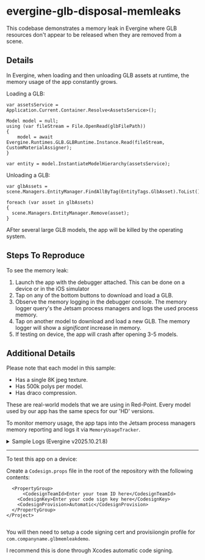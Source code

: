 # evergine-glb-disposal-memleaks

This codebase demonstrates a memory leak in Evergine where GLB resources don't appear to be released when they are removed from a scene.

## Details

In Evergine, when loading and then unloading GLB assets at runtime, the memory usage of the app constantly grows.

Loading a GLB:

```
var assetsService = Application.Current.Container.Resolve<AssetsService>();

Model model = null;
using (var fileStream = File.OpenRead(glbFilePath))
{
    model = await Evergine.Runtimes.GLB.GLBRuntime.Instance.Read(fileStream, CustomMaterialAssigner);
}

var entity = model.InstantiateModelHierarchy(assetsService);
```

Unloading a GLB:

```
var glbAssets = scene.Managers.EntityManager.FindAllByTag(EntityTags.GlbAsset).ToList();

foreach (var asset in glbAssets)
{
  scene.Managers.EntityManager.Remove(asset);
}
```

AFter several large GLB models, the app will be killed by the operating system.

## Steps To Reproduce

To see the memory leak:

 1. Launch the app with the debugger attached. This can be done on a device or in the iOS simulator
 2. Tap on any of the bottom buttons to download and load a GLB.
 3. Observe the memory logging in the debugger console. The memory logger query's the Jetsam process managers and logs the used process memory.
 4. Tap on another model to download and load a new GLB. The memory logger will show a *significant* increase in memory.
 5. If testing on device, the app will crash after opening 3-5 models.


## Additional Details

Please note that each model in this sample:

 * Has a single 8K jpeg texture.
 * Has 500k polys per model.
 * Has draco compression.

These are real-world models that we are using in Red-Point. Every model used by our app has the same specs for our 'HD' versions.


To monitor memory usage, the app taps into the Jetsam process managers memory reporting and logs it via `MemoryUsageTracker`.



<details>
<summary>Sample Logs (Evergine v2025.10.21.8)</summary>

```
2025-10-23 12:55:33.940942+1100 GlbMemLeakDemo[83947:4268397] Start.GlbAssetService.RemoveAll|324932d3-aad7-4192-a752-9558987cf208: 177.9MB
2025-10-23 12:55:33.941627+1100 GlbMemLeakDemo[83947:4268397] End.GlbAssetService.RemoveAll|324932d3-aad7-4192-a752-9558987cf208: 178.3MB (+320KB)
2025-10-23 12:55:33.943549+1100 GlbMemLeakDemo[83947:4268397] Start.GlbAssetService.LoadGlbAsset|Los Huasamacos Del Sur: 178.4MB
2025-10-23 12:55:33.943680+1100 GlbMemLeakDemo[83947:4268397] Loading the requested GLB asset ~Los Huasamacos Del Sur~: '/Users/matthewrobbins/Library/Developer/CoreSimulator/Devices/2FFA8EB2-60B9-4C98-8089-8F874161CC69/data/Containers/Data/Application/B18A22F7-DDCA-4AAB-8AEE-BCB4A0652905/Library/Los Huasamacos Del Sur.glb'
2025-10-23 12:55:35.920933+1100 GlbMemLeakDemo[83947:4268397] Material data bind: Material Opaque => ID: 4b682f26-1bf6-461d-8848-96ffb8e67034
2025-10-23 12:55:35.927426+1100 GlbMemLeakDemo[83947:4268397] Attached mesh collider: 2fafa90c-6ec5-4843-8392-0bbf381f0ca9
2025-10-23 12:55:36.188231+1100 GlbMemLeakDemo[83947:4268397] The glb asset 'Los Huasamacos Del Sur- Los Huasamacos Del Sur.glb' has been loaded. Evergine entity: 356472f9-026b-4c80-a117-5fc238b6a07e
2025-10-23 12:55:36.188464+1100 GlbMemLeakDemo[83947:4268397] End.GlbAssetService.LoadGlbAsset|Los Huasamacos Del Sur: 0.9GB (+0.7GB)
2025-10-23 12:56:24.650002+1100 GlbMemLeakDemo[83947:4268397] Start.GlbAssetService.RemoveAll|2d7367a3-51ad-4e04-a8e4-e07b13294a88: 0.9GB
2025-10-23 12:56:24.653566+1100 GlbMemLeakDemo[83947:4268397] End.GlbAssetService.RemoveAll|2d7367a3-51ad-4e04-a8e4-e07b13294a88: 0.9GB (+128KB)
2025-10-23 12:56:24.653733+1100 GlbMemLeakDemo[83947:4268397] Start.GlbAssetService.LoadGlbAsset|Placca Nevruz: 0.9GB
2025-10-23 12:56:24.653777+1100 GlbMemLeakDemo[83947:4268397] Loading the requested GLB asset ~Placca Nevruz~: '/Users/matthewrobbins/Library/Developer/CoreSimulator/Devices/2FFA8EB2-60B9-4C98-8089-8F874161CC69/data/Containers/Data/Application/B18A22F7-DDCA-4AAB-8AEE-BCB4A0652905/Library/Placca Nevruz.glb'
2025-10-23 12:56:26.440050+1100 GlbMemLeakDemo[83947:4268397] Material data bind: AtlasMaterial Opaque => ID: 6ce1ebe5-b906-4bec-9322-ac2efc03cdcd
2025-10-23 12:56:26.440634+1100 GlbMemLeakDemo[83947:4268397] Attached mesh collider: d573c668-f570-470c-afac-88df338796a8
2025-10-23 12:56:26.690926+1100 GlbMemLeakDemo[83947:4268397] The glb asset 'Placca Nevruz- Placca Nevruz.glb' has been loaded. Evergine entity: 6ce4e1f0-27ba-4024-96c4-dc8540417de4
2025-10-23 12:56:26.691078+1100 GlbMemLeakDemo[83947:4268397] End.GlbAssetService.LoadGlbAsset|Placca Nevruz: 1.7GB (+0.7GB)
2025-10-23 12:56:39.450721+1100 GlbMemLeakDemo[83947:4268397] Start.GlbAssetService.RemoveAll|00bebcfc-9967-44ee-9496-a1c5feed7b3e: 1.3GB
2025-10-23 12:56:39.451118+1100 GlbMemLeakDemo[83947:4268397] End.GlbAssetService.RemoveAll|00bebcfc-9967-44ee-9496-a1c5feed7b3e: 1.3GB (+0bytes)
2025-10-23 12:56:39.451368+1100 GlbMemLeakDemo[83947:4268397] Start.GlbAssetService.LoadGlbAsset|Torbole: 1.3GB
2025-10-23 12:56:39.451454+1100 GlbMemLeakDemo[83947:4268397] Loading the requested GLB asset ~Torbole~: '/Users/matthewrobbins/Library/Developer/CoreSimulator/Devices/2FFA8EB2-60B9-4C98-8089-8F874161CC69/data/Containers/Data/Application/B18A22F7-DDCA-4AAB-8AEE-BCB4A0652905/Library/Torbole.glb'
2025-10-23 12:56:41.192198+1100 GlbMemLeakDemo[83947:4268397] Material data bind: AtlasMaterial Opaque => ID: 454149f8-e8e9-4561-8282-20add6893cfa
2025-10-23 12:56:41.192662+1100 GlbMemLeakDemo[83947:4268397] Attached mesh collider: d204c0b6-e8f5-4a5b-af06-6ebc6e5c7594
2025-10-23 12:56:41.445492+1100 GlbMemLeakDemo[83947:4268397] The glb asset 'Torbole- Torbole.glb' has been loaded. Evergine entity: 905dd8d6-5981-4f0e-8143-decb63288654
2025-10-23 12:56:41.445652+1100 GlbMemLeakDemo[83947:4268397] End.GlbAssetService.LoadGlbAsset|Torbole: 2.1GB (+0.7GB)
2025-10-23 12:56:46.791547+1100 GlbMemLeakDemo[83947:4268397] Start.GlbAssetService.RemoveAll|3f71c596-0eb4-4a17-9d0a-22b95c198de5: 1.7GB
2025-10-23 12:56:46.791863+1100 GlbMemLeakDemo[83947:4268397] End.GlbAssetService.RemoveAll|3f71c596-0eb4-4a17-9d0a-22b95c198de5: 1.7GB (+0bytes)
2025-10-23 12:56:46.791951+1100 GlbMemLeakDemo[83947:4268397] Start.GlbAssetService.LoadGlbAsset|Los Huasamacos Del Sur: 1.7GB
2025-10-23 12:56:46.792057+1100 GlbMemLeakDemo[83947:4268397] Loading the requested GLB asset ~Los Huasamacos Del Sur~: '/Users/matthewrobbins/Library/Developer/CoreSimulator/Devices/2FFA8EB2-60B9-4C98-8089-8F874161CC69/data/Containers/Data/Application/B18A22F7-DDCA-4AAB-8AEE-BCB4A0652905/Library/Los Huasamacos Del Sur.glb'
2025-10-23 12:56:48.572768+1100 GlbMemLeakDemo[83947:4268397] Material data bind: Material Opaque => ID: a457da04-9877-4ce5-bfb0-6afa386cfb87
2025-10-23 12:56:48.573415+1100 GlbMemLeakDemo[83947:4268397] Attached mesh collider: fa2c11f1-4680-4945-a962-e099b5a90754
2025-10-23 12:56:48.824090+1100 GlbMemLeakDemo[83947:4268397] The glb asset 'Los Huasamacos Del Sur- Los Huasamacos Del Sur.glb' has been loaded. Evergine entity: 1a2759ed-ef83-4dc4-86a6-177648c80ee9
2025-10-23 12:56:48.824254+1100 GlbMemLeakDemo[83947:4268397] End.GlbAssetService.LoadGlbAsset|Los Huasamacos Del Sur: 2.4GB (+0.7GB)
2025-10-23 12:57:13.924595+1100 GlbMemLeakDemo[83947:4268397] Start.GlbAssetService.RemoveAll|c9fe873c-b402-4e5e-93f9-fc71b6e89a58: 2.1GB
2025-10-23 12:57:13.925049+1100 GlbMemLeakDemo[83947:4268397] End.GlbAssetService.RemoveAll|c9fe873c-b402-4e5e-93f9-fc71b6e89a58: 2.1GB (+0bytes)
2025-10-23 12:57:13.925192+1100 GlbMemLeakDemo[83947:4268397] Start.GlbAssetService.LoadGlbAsset|Placca Nevruz: 2.1GB
2025-10-23 12:57:13.925259+1100 GlbMemLeakDemo[83947:4268397] Loading the requested GLB asset ~Placca Nevruz~: '/Users/matthewrobbins/Library/Developer/CoreSimulator/Devices/2FFA8EB2-60B9-4C98-8089-8F874161CC69/data/Containers/Data/Application/B18A22F7-DDCA-4AAB-8AEE-BCB4A0652905/Library/Placca Nevruz.glb'
2025-10-23 12:57:15.722417+1100 GlbMemLeakDemo[83947:4268397] Material data bind: AtlasMaterial Opaque => ID: ca462304-6cfa-4508-b053-fb9bc6290e76
2025-10-23 12:57:15.723142+1100 GlbMemLeakDemo[83947:4268397] Attached mesh collider: 0cd25007-6d3b-463c-aef5-138bb9b41b86
2025-10-23 12:57:15.976281+1100 GlbMemLeakDemo[83947:4268397] The glb asset 'Placca Nevruz- Placca Nevruz.glb' has been loaded. Evergine entity: 0c9cde6b-473c-4467-b8fa-1de00e7a621b
2025-10-23 12:57:15.976474+1100 GlbMemLeakDemo[83947:4268397] End.GlbAssetService.LoadGlbAsset|Placca Nevruz: 2.8GB (+0.7GB)
2025-10-23 12:57:26.377001+1100 GlbMemLeakDemo[83947:4268397] Double tap gesture detected at: {X:718 Y:1479}
2025-10-23 12:57:26.377904+1100 GlbMemLeakDemo[83947:4268397] Camera fly to animation  requested: {X:39.751614 Y:30.253426 Z:40.605625}, {X:10.383858 Y:15.073164 Z:-6.506485}, 0.5 seconds
2025-10-23 12:57:26.378182+1100 GlbMemLeakDemo[83947:4268397] The camera has been locked.
2025-10-23 12:57:26.857430+1100 GlbMemLeakDemo[83947:4268397] The camera has been un-locked.
2025-10-23 12:57:33.541026+1100 GlbMemLeakDemo[83947:4268397] Double tap gesture detected at: {X:1293 Y:962}
2025-10-23 12:57:33.541214+1100 GlbMemLeakDemo[83947:4268397] Camera fly to animation  requested: {X:27.23641 Y:16.644775 Z:22.65129}, {X:3.5422325 Y:19.266397 Z:0.3584633}, 0.5 seconds
2025-10-23 12:57:33.541273+1100 GlbMemLeakDemo[83947:4268397] The camera has been locked.
2025-10-23 12:57:34.040344+1100 GlbMemLeakDemo[83947:4268397] The camera has been un-locked.
2025-10-23 12:57:36.208032+1100 GlbMemLeakDemo[83947:4268397] Start.GlbAssetService.RemoveAll|1fa2888d-e883-4cce-89ce-8eb1ad28b58e: 2.5GB
2025-10-23 12:57:36.208737+1100 GlbMemLeakDemo[83947:4268397] End.GlbAssetService.RemoveAll|1fa2888d-e883-4cce-89ce-8eb1ad28b58e: 2.5GB (+0bytes)
2025-10-23 12:57:36.209041+1100 GlbMemLeakDemo[83947:4268397] Start.GlbAssetService.LoadGlbAsset|Torbole: 2.5GB
2025-10-23 12:57:36.209187+1100 GlbMemLeakDemo[83947:4268397] Loading the requested GLB asset ~Torbole~: '/Users/matthewrobbins/Library/Developer/CoreSimulator/Devices/2FFA8EB2-60B9-4C98-8089-8F874161CC69/data/Containers/Data/Application/B18A22F7-DDCA-4AAB-8AEE-BCB4A0652905/Library/Torbole.glb'
2025-10-23 12:57:37.906464+1100 GlbMemLeakDemo[83947:4268397] Material data bind: AtlasMaterial Opaque => ID: 0b43153c-2bd4-42c9-a56e-b7aa447b25a8
2025-10-23 12:57:37.906886+1100 GlbMemLeakDemo[83947:4268397] Attached mesh collider: 4b9a10f0-f5f9-410f-bff6-910cb7ad8d9e
2025-10-23 12:57:38.155636+1100 GlbMemLeakDemo[83947:4268397] The glb asset 'Torbole- Torbole.glb' has been loaded. Evergine entity: 545ccc8b-4a8d-4fbe-9b74-bb7b8a039c3a
2025-10-23 12:57:38.155770+1100 GlbMemLeakDemo[83947:4268397] End.GlbAssetService.LoadGlbAsset|Torbole: 3.2GB (+0.7GB)
```

</details>
 

-------------------------------------------------


To test this app on a device:

Create a `Codesign.props` file in the root of the repository with the following contents:
 
```<Project>
  <PropertyGroup>
      <CodesignTeamId>Enter your team ID here</CodesignTeamId>
    <CodesignKey>Enter your code sign key here</CodesignKey>
    <CodesignProvision>Automatic</CodesignProvision>
  </PropertyGroup>
</Project>


```

You will then need to setup a code signing cert and provisiiongin profile for `com.companyname.glbmemleakdemo`. 

I recommend this is done through Xcodes automatic code signing.
